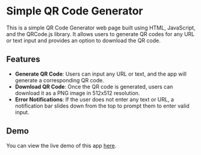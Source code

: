 # Simple QR Code Generator

This is a simple QR Code Generator web page built using HTML, JavaScript, and the QRCode.js library. It allows users to generate QR codes for any URL or text input and provides an option to download the QR code.

## Features
* **Generate QR Code**: Users can input any URL or text, and the app will generate a corresponding QR code.
* **Download QR Code**: Once the QR code is generated, users can download it as a PNG image in 512x512 resolution.
* **Error Notifications**: If the user does not enter any text or URL, a notification bar slides down from the top to prompt them to enter valid input.

## Demo
You can view the live demo of this app [here](https://samuelabyan.github.io/qr-generator/).
